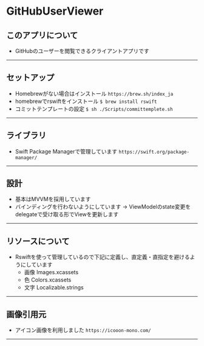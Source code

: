 #   GitHubUserViewer

## このアプリについて
* GitHubのユーザーを閲覧できるクライアントアプリです

---
## セットアップ
* Homebrewがない場合はインストール 
`https://brew.sh/index_ja`
* homebrewでrswiftをインストール
`$ brew install rswift`
* コミットテンプレートの設定
`$ sh ./Scripts/committemplete.sh`

---
## ライブラリ
* Swift Package Managerで管理しています
`https://swift.org/package-manager/`

---
## 設計
* 基本はMVVMを採用しています
* バインディングを行わないようにしています
    -> ViewModelのstate変更をdelegateで受け取る形でViewを更新します

---
## リソースについて
* Rswiftを使って管理しているので下記に定義し、直定義・直指定を避けるようにしています
    * 画像 Images.xcassets
    *  色 Colors.xcassets
    * 文字 Localizable.strings

---
## 画像引用元
* アイコン画像を利用しました
`https://icooon-mono.com/`

---
